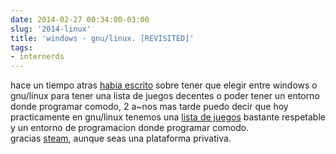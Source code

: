```yaml
---  
date: 2014-02-27 00:34:00-03:00  
slug: '2014-linux'  
title: 'windows - gnu/linux. [REVISITED]'
tags:  
- internerds  
---  
```

  
hace un tiempo atras [habia escrito](https://github.com/lvm/lvm.github.io/blob/master/_posts/2012-03-08-2012-linux.markdown) sobre tener que elegir entre windows o gnu/linux para tener una lista de juegos decentes o poder tener un entorno donde programar comodo, 2 a~nos mas tarde puedo decir que hoy practicamente en gnu/linux tenemos una [lista de juegos](http://steamdb.info/linux/) bastante respetable y un entorno de programacion donde programar comodo.  
gracias [steam](http://store.steampowered.com), aunque seas una plataforma privativa.
